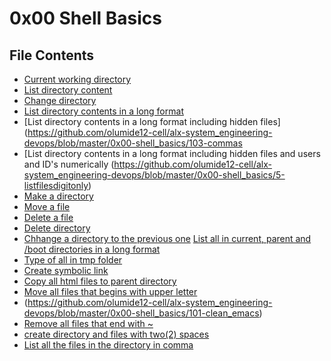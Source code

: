 # 0x00 Shell Basics

## File Contents

* [Current working directory](https://github.com/olumide12-cell/alx-system_engineering-devops/blob/master/0x00-shell_basics/0-current_working_directory)
* [List directory content](https://github.com/olumide12-cell/alx-system_engineering-devops/blob/master/0x00-shell_basics/1-listit)
* [Change directory](https://github.com/olumide12-cell/alx-system_engineering-devops/blob/master/0x00-shell_basics/2-bring_me_home)
* [List directory contents in a long format](https://github.com/olumide12-cell/alx-system_engineering-devops/blob/master/0x00-shell_basics/3-listfiles)
* [List directory contents in a long format including hidden files](https://github.com/olumide12-cell/alx-system_engineering-devops/blob/master/0x00-shell_basics/103-commas
* [List directory contents in a long format including hidden files and users and ID's numerically
(https://github.com/olumide12-cell/alx-system_engineering-devops/blob/master/0x00-shell_basics/5-listfilesdigitonly)
* [Make a directory](https://github.com/olumide12-cell/alx-system_engineering-devops/blob/master/0x00-shell_basics/6-firstdirectory)
* [Move a file](https://github.com/olumide12-cell/alx-system_engineering-devops/blob/master/0x00-shell_basics/7-movethatfile)
* [Delete a file](https://github.com/olumide12-cell/alx-system_engineering-devops/blob/master/0x00-shell_basics/8-firstdelete)
* [Delete directory](https://github.com/olumide12-cell/alx-system_engineering-devops/blob/master/0x00-shell_basics/9-firstdirdeletion)
* [Chhange a directory to the previous one](https://github.com/olumide12-cell/alx-system_engineering-devops/blob/master/0x00-shell_basics/10-back)
[List all in current, parent and /boot directories in a long format](https://github.com/olumide12-cell/alx-system_engineering-devops/blob/master/0x00-shell_basics/11-lists)
* [Type of all in tmp folder](https://github.com/olumide12-cell/alx-system_engineering-devops/blob/master/0x00-shell_basics/12-file_type)
* [Create symbolic link](https://github.com/olumide12-cell/alx-system_engineering-devops/blob/master/0x00-shell_basics/13-symbolic_link)
* [Copy all html files to parent directory](https://github.com/olumide12-cell/alx-system_engineering-devops/blob/master/0x00-shell_basics/14-copy_html)
* [Move all files that begins with upper letter](https://github.com/olumide12-cell/alx-system_engineering-devops/blob/master/0x00-shell_basics/100-lets_move)
* (https://github.com/olumide12-cell/alx-system_engineering-devops/blob/master/0x00-shell_basics/101-clean_emacs)
* [Remove all files that end with ~](https://github.com/olumide12-cell/alx-system_engineering-devops/blob/master/0x00-shell_basics/101-clean_emacs)
* [create directory and files with two(2) spaces](https://github.com/olumide12-cell/alx-system_engineering-devops/blob/master/0x00-shell_basics/102-tree)
* [List all the files in the directory in comma](https://github.com/olumide12-cell/alx-system_engineering-devops/blob/master/0x00-shell_basics/103-commas)

